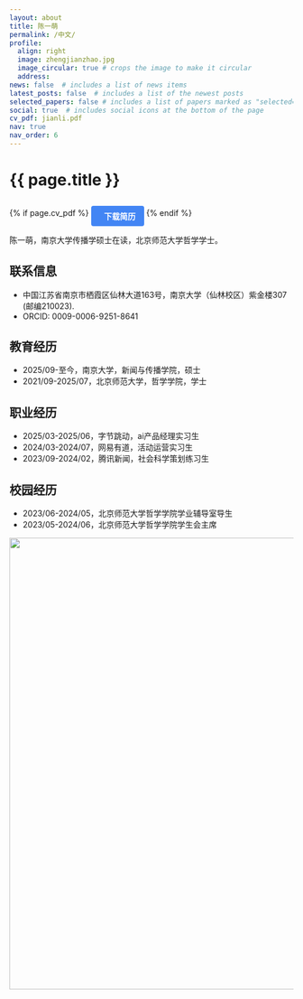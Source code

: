 ```yaml
---
layout: about
title: 陈一萌
permalink: /中文/
profile:
  align: right
  image: zhengjianzhao.jpg
  image_circular: true # crops the image to make it circular
  address:
news: false  # includes a list of news items
latest_posts: false  # includes a list of the newest posts
selected_papers: false # includes a list of papers marked as "selected={true}"
social: true  # includes social icons at the bottom of the page
cv_pdf: jianli.pdf
nav: true
nav_order: 6
---
```

<h1 class="post-title">{{ page.title }}</h1>

{% if page.cv_pdf %}
  <a href="{{ page.cv_pdf | prepend: 'assets/pdf/' | relative_url}}" 
     target="_blank" 
     rel="noopener noreferrer" 
     class="download-resume-link">
    <i class="fas fa-file-pdf"></i>
    <span class="resume-text">下载简历</span>
  </a>
{% endif %}

<style>
  .download-resume-link {
    display: inline-flex;
    align-items: center;
    background-color: #4285f4; /* 蓝色背景，可调整 */
    color: white; /* 文字和图标默认白色，这里主要确保图标颜色 */
    padding: 8px 15px; /* 内边距，控制容器大小 */
    border-radius: 4px; /* 圆角 */
    text-decoration: none; /* 去除链接默认下划线 */
    margin-top: 10px; /* 与标题拉开距离 */
  }
  .download-resume-link i {
    margin-right: 8px; /* 图标与文字的间距 */
  }
  .download-resume-link .resume-text {
    font-size: 14px;
    color: white; /* 将文字设为白色 */
    font-weight: bold; /* 文字加粗 */
  }
</style>

陈一萌，南京大学传播学硕士在读，北京师范大学哲学学士。

<style>
  .intro-text {
    font-size: 18px; /* 可根据需要调整大小，比如20px、22px等 */
  }
</style>

## 联系信息
- 中国江苏省南京市栖霞区仙林大道163号，南京大学（仙林校区）紫金楼307 (邮编210023).
- ORCID: 0009-0006-9251-8641

## 教育经历
- 2025/09-至今，南京大学，新闻与传播学院，硕士
- 2021/09-2025/07，北京师范大学，哲学学院，学士

## 职业经历
- 2025/03-2025/06，字节跳动，ai产品经理实习生
- 2024/03-2024/07，网易有道，活动运营实习生
- 2023/09-2024/02，腾讯新闻，社会科学策划练习生

## 校园经历
- 2023/06-2024/05，北京师范大学哲学学院学业辅导室导生
- 2023/05-2024/06，北京师范大学哲学学院学生会主席


<a href="https://github.com/SocratesClub/SocratesClub.github.io/edit/master/_pages/%E4%B8%AD%E6%96%87.md">
  <img src="https://user-images.githubusercontent.com/543384/192227995-fdb3a693-2f68-4dc4-b9bd-06053066322f.png" width = "800" align="middle" />
</a>
